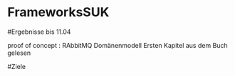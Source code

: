 # FrameworksSUK


#Ergebnisse bis 11.04

proof of concept : RAbbitMQ
Domänenmodell
Ersten Kapitel aus dem Buch gelesen

#Ziele



